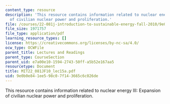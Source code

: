 ```yaml
---
content_type: resource
description: 'This resource contains information related to nuclear energy III: Expansion
  of civilian nuclear power and proliferation.'
file: /courses/22-081j-introduction-to-sustainable-energy-fall-2010/9e0b0e841ee598c07f143665c6c026de_MIT22_081JF10_lec15a.pdf
file_size: 1971757
file_type: application/pdf
learning_resource_types: []
license: https://creativecommons.org/licenses/by-nc-sa/4.0/
ocw_type: OCWFile
parent_title: Lectures and Readings
parent_type: CourseSection
parent_uid: e7a00e10-1594-2743-50ff-a5b52e167aa5
resourcetype: Document
title: MIT22_081JF10_lec15a.pdf
uid: 9e0b0e84-1ee5-98c0-7f14-3665c6c026de
---
```

This resource contains information related to nuclear energy III: Expansion of civilian nuclear power and proliferation.